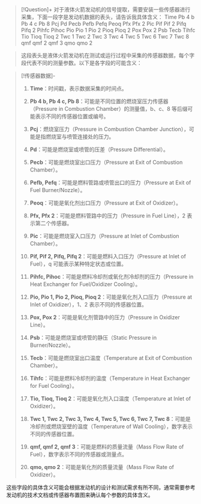 >[!Question]+ 对于液体火箭发动机的信号提取，需要安装一些传感器进行采集，下面一段字是发动机数据的表头，请告诉我具体含义：
Time         Pb 4 b         Pb 4 c          Pb 8          Pcj           Pd         Pecb         Pefb         Pefq         Peoq          Pfx         Pfx 2          Pic          Pif         Pif 2         Pifq        Pifq 2        Pihfc        Pihoc          Pio         Pio 1         Pio 2         Pioq        Pioq 2          Pox         Pox 2          Psb         Tecb        Tihfc          Tio         Tioq        Tioq 2         Twc 1         Twc 2         Twc 3         Twc 4         Twc 5         Twc 6         Twc 7         Twc 8          qmf         qmf 2         qmf 3          qmo         qmo 2


>这段表头是液体火箭发动机在测试或运行过程中采集的传感器数据，每个字段代表不同的测量参数。以下是各字段的可能含义：

>[!传感器数据]-
> 1. **Time**：时间戳，表示数据采集的时间点。
> 
> 2. **Pb 4 b, Pb 4 c, Pb 8**：可能是不同位置的燃烧室压力传感器（Pressure in Combustion Chamber）的测量值，b、c、8 等后缀可能表示不同的传感器位置或编号。
> 
> 3. **Pcj**：燃烧室压力（Pressure in Combustion Chamber Junction），可能是指燃烧室与喷管连接处的压力。
> 
> 4. **Pd**：可能是燃烧室或喷管的压差（Pressure Differential）。
> 
> 5. **Pecb**：可能是燃烧室出口压力（Pressure at Exit of Combustion Chamber）。
> 
> 6. **Pefb, Pefq**：可能是燃料管路或喷管出口的压力（Pressure at Exit of Fuel Burner/Nozzle）。
> 
> 7. **Peoq**：可能是氧化剂出口压力（Pressure at Exit of Oxidizer）。
> 
> 8. **Pfx, Pfx 2**：可能是燃料管路中的压力（Pressure in Fuel Line），2 表示第二个传感器。
> 
> 9. **Pic**：可能是燃烧室入口压力（Pressure at Inlet of Combustion Chamber）。
> 
> 10. **Pif, Pif 2, Pifq, Pifq 2**：可能是燃料入口压力（Pressure at Inlet of Fuel），q 可能表示某种特定状态或位置。
> 
> 11. **Pihfc, Pihoc**：可能是燃料冷却剂或氧化剂冷却剂的压力（Pressure in Heat Exchanger for Fuel/Oxidizer Cooling）。
> 
> 12. **Pio, Pio 1, Pio 2, Pioq, Pioq 2**：可能是氧化剂入口压力（Pressure at Inlet of Oxidizer），1、2 表示不同的传感器位置。
> 
> 13. **Pox, Pox 2**：可能是氧化剂管路中的压力（Pressure in Oxidizer Line）。
> 
> 14. **Psb**：可能是燃烧室或喷管的静压（Static Pressure in Burner/Nozzle）。
> 
> 15. **Tecb**：可能是燃烧室出口温度（Temperature at Exit of Combustion Chamber）。
> 
> 16. **Tihfc**：可能是燃料冷却剂的温度（Temperature in Heat Exchanger for Fuel Cooling）。
> 
> 17. **Tio, Tioq, Tioq 2**：可能是氧化剂入口温度（Temperature at Inlet of Oxidizer）。
> 
> 18. **Twc 1, Twc 2, Twc 3, Twc 4, Twc 5, Twc 6, Twc 7, Twc 8**：可能是冷却剂或燃烧室壁的温度（Temperature of Wall Cooling），数字表示不同的传感器位置。
> 
> 19. **qmf, qmf 2, qmf 3**：可能是燃料的质量流量（Mass Flow Rate of Fuel），数字表示不同的传感器或测量点。
> 
> 20. **qmo, qmo 2**：可能是氧化剂的质量流量（Mass Flow Rate of Oxidizer）。

这些字段的具体含义可能会根据发动机的设计和测试需求有所不同，通常需要参考发动机的技术文档或传感器布置图来确认每个参数的具体含义。